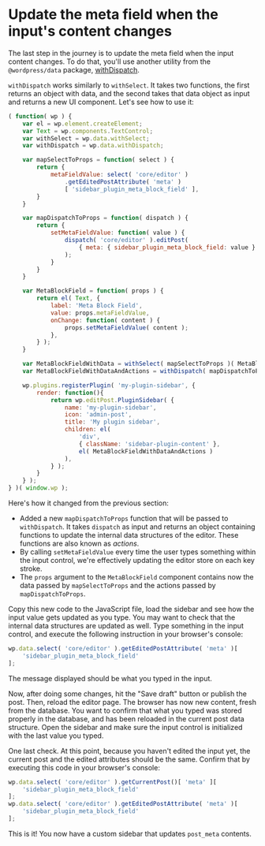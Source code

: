 # Update the meta field when the input's content changes

The last step in the journey is to update the meta field when the input content changes. To do that, you'll use another utility from the `@wordpress/data` package, [withDispatch](https://wordpress.org/gutenberg/handbook/designers-developers/developers/packages/packages-data/#withdispatch-mapdispatchtoprops-function-function).

`withDispatch` works similarly to `withSelect`. It takes two functions, the first returns an object with data, and the second takes that data object as input and returns a new UI component. Let's see how to use it:

```js
( function( wp ) {
	var el = wp.element.createElement;
	var Text = wp.components.TextControl;
	var withSelect = wp.data.withSelect;
	var withDispatch = wp.data.withDispatch;

	var mapSelectToProps = function( select ) {
		return {
			metaFieldValue: select( 'core/editor' )
				.getEditedPostAttribute( 'meta' )
				[ 'sidebar_plugin_meta_block_field' ],
		}
	}

	var mapDispatchToProps = function( dispatch ) {
		return {
			setMetaFieldValue: function( value ) {
				dispatch( 'core/editor' ).editPost(
					{ meta: { sidebar_plugin_meta_block_field: value } }
				);
			}
		}
	}

	var MetaBlockField = function( props ) {
		return el( Text, {
			label: 'Meta Block Field',
			value: props.metaFieldValue,
			onChange: function( content ) {
				props.setMetaFieldValue( content );
			},
		} );
	}

	var MetaBlockFieldWithData = withSelect( mapSelectToProps )( MetaBlockField );
	var MetaBlockFieldWithDataAndActions = withDispatch( mapDispatchToProps )( MetaBlockFieldWithData );

	wp.plugins.registerPlugin( 'my-plugin-sidebar', {
		render: function(){
			return wp.editPost.PluginSidebar( {
				name: 'my-plugin-sidebar',
				icon: 'admin-post',
				title: 'My plugin sidebar',
				children: el(
					'div',
					{ className: 'sidebar-plugin-content' },
					el( MetaBlockFieldWithDataAndActions )
				),
			} );
		}
	} );
} )( window.wp );
```

Here's how it changed from the previous section:

* Added a new `mapDispatchToProps` function that will be passed to `withDispatch`. It takes `dispatch` as input and returns an object containing functions to update the internal data structures of the editor. These functions are also known as _actions_.
* By calling `setMetaFieldValue` every time the user types something within the input control, we're effectively updating the editor store on each key stroke.
* The `props` argument to the `MetaBlockField` component contains now the data passed by `mapSelectToProps` and the actions passed by `mapDispatchToProps`.

Copy this new code to the JavaScript file, load the sidebar and see how the input value gets updated as you type. You may want to check that the internal data structures are updated as well. Type something in the input control, and execute the following instruction in your browser's console:

```js
wp.data.select( 'core/editor' ).getEditedPostAttribute( 'meta' )[
	'sidebar_plugin_meta_block_field'
];
```

The message displayed should be what you typed in the input.

Now, after doing some changes, hit the "Save draft" button or publish the post. Then, reload the editor page. The browser has now new content, fresh from the database. You want to confirm that what you typed was stored properly in the database, and has been reloaded in the current post data structure. Open the sidebar and make sure the input control is initialized with the last value you typed.

One last check. At this point, because you haven't edited the input yet, the current post and the edited attributes should be the same. Confirm that by executing this code in your browser's console:

```js
wp.data.select( 'core/editor' ).getCurrentPost()[ 'meta' ][
	'sidebar_plugin_meta_block_field'
];
wp.data.select( 'core/editor' ).getEditedPostAttribute( 'meta' )[
	'sidebar_plugin_meta_block_field'
];
```

This is it! You now have a custom sidebar that updates `post_meta` contents.
